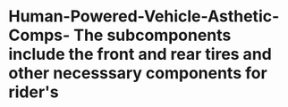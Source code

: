 # Human-Powered-Vehicle-Asthetic-Comps- The subcomponents include the front and rear tires and other necesssary components for rider's 
